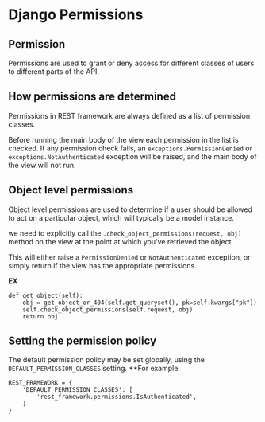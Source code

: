 # Django Permissions

## Permission

Permissions are used to grant or deny access for different classes of users to different parts of the API.

## How permissions are determined

Permissions in REST framework are always defined as a list of permission classes.

Before running the main body of the view each permission in the list is checked. If any permission check fails, an `exceptions.PermissionDenied` or `exceptions.NotAuthenticated` exception will be raised, and the main body of the view will not run.

## Object level permissions

Object level permissions are used to determine if a user should be allowed to act on a particular object, which will typically be a model instance.

we need to explicitly call the `.check_object_permissions(request, obj)` method on the view at the point at which you've retrieved the object.

This will either raise a `PermissionDenied` or `NotAuthenticated` exception, or simply return if the view has the appropriate permissions.

**EX**

```
def get_object(self):
    obj = get_object_or_404(self.get_queryset(), pk=self.kwargs["pk"])
    self.check_object_permissions(self.request, obj)
    return obj
```

## Setting the permission policy

The default permission policy may be set globally, using the `DEFAULT_PERMISSION_CLASSES` setting.
**For example.

```
REST_FRAMEWORK = {
    'DEFAULT_PERMISSION_CLASSES': [
        'rest_framework.permissions.IsAuthenticated',
    ]
}
```

